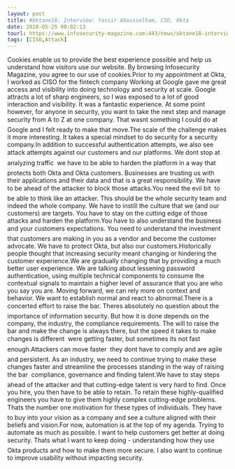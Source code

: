 ```yaml
---
layout: post
title: #Oktane18: Interview: Yassir Abousselham, CSO, Okta
date: 2018-05-25 00:02:13
tourl: https://www.infosecurity-magazine.com:443/news/oktane18-interview-cso-okta/
tags: [CISO,Attack]
---
```

Cookies enable us to provide the best experience possible and help us understand how visitors use our website. By browsing Infosecurity Magazine, you agree to our use of cookies.Prior to my appointment at Okta, I worked as CISO for the fintech company Working at Google gave me great access and visibility into doing technology and security at scale. Google attracts a lot of sharp engineers, so I was exposed to a lot of good interaction and visibility. It was a fantastic experience. At some point however, for anyone in security, you want to take the next step and manage security from A to Z at one company. That wasnt something I could do at Google and I felt ready to make that move.The scale of the challenge makes it more interesting. It takes a special mindset to do security for a security company.In addition to successful authentication attempts, we also see attack attempts against our customers and our platforms. We dont stop at analyzing traffic  we have to be able to harden the platform in a way that protects both Okta and Okta customers. Businesses are trusting us with their applications and their data and that is a great responsibility. We have to be ahead of the attacker to block those attacks.You need the evil bit  to be able to think like an attacker. This should be the whole security team and indeed the whole company. We have to instill the culture that we (and our customers) are targets. You have to stay on the cutting edge of those attacks and harden the platform.You have to also understand the business and your customers expectations. You need to understand the investment that customers are making in you as a vendor and become the customer advocate. We have to protect Okta, but also our customers.Historically people thought that increasing security meant changing or hindering the customer experience.We are gradually changing that by providing a much better user experience. We are talking about lessening password authentication, using multiple technical components to consume the contextual signals to maintain a higher level of assurance that you are who you say you are. Moving forward, we can rely more on context and behavior. We want to establish normal and react to abnormal.There is a concerted effort to raise the bar. Theres absolutely no question about the importance of information security. But how it is done depends on the company, the industry, the compliance requirements. The will to raise the bar and make the change is always there, but the speed it takes to make changes is different  were getting faster, but sometimes its not fast enough.Attackers can move faster  they dont have to comply and are agile and persistent. As an industry, we need to continue trying to make these changes faster and streamline the processes standing in the way of raising the bar  compliance, governance and finding talent.We have to stay steps ahead of the attacker and that cutting-edge talent is very hard to find. Once you hire, you then have to be able to retain. To retain these highly-qualified engineers you have to give them highly complex cutting-edge problems. Thats the number one motivation for these types of individuals. They have to buy into your vision as a company and see a culture aligned with their beliefs and vision.For now, automation is at the top of my agenda. Trying to automate as much as possible. I want to help customers get better at doing security. Thats what I want to keep doing - understanding how they use Okta products and how to make them more secure. I also want to continue to improve usability without impacting security.